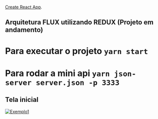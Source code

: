 [Create React App](https://github.com/facebook/create-react-app).


## Arquitetura FLUX utilizando REDUX (Projeto em andamento)

# Para executar o projeto `yarn start`

# Para rodar a mini api  `yarn json-server server.json -p 3333`


## Tela inicial
[![Exemplo1](https://raw.githubusercontent.com/rickson-simoes/ARQUITETURA_FLUX_01/master/img_exemplo/exemplo1.png "Exemplo1")](https://raw.githubusercontent.com/rickson-simoes/ARQUITETURA_FLUX_01/master/img_exemplo/exemplo1.png "Exemplo1")
